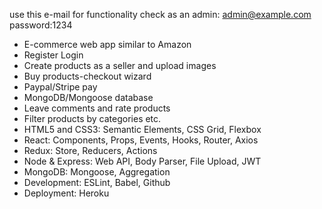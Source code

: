 use this e-mail for functionality check as an admin: admin@example.com 
password:1234
- E-commerce web app similar to Amazon
- Register Login
- Create products as a seller and upload images
- Buy products-checkout wizard
- Paypal/Stripe pay
- MongoDB/Mongoose database 
- Leave comments and rate products 
- Filter products by categories etc.
- HTML5 and CSS3: Semantic Elements, CSS Grid, Flexbox
- React: Components, Props, Events, Hooks, Router, Axios
- Redux: Store, Reducers, Actions
- Node & Express: Web API, Body Parser, File Upload, JWT
- MongoDB: Mongoose, Aggregation
- Development: ESLint, Babel, Github
- Deployment: Heroku
